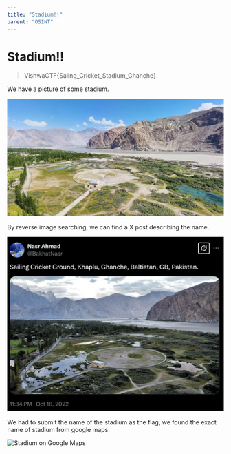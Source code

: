 ```yaml
---
title: "Stadium!!"
parent: "OSINT"
---
```


# Stadium!!

> VishwaCTF{Saling_Cricket_Stadium_Ghanche}

We have a picture of some stadium.

![Challenge image](./Chall_osint.jpg)

By reverse image searching, we can find a X post describing the name.

![X post](./x_post.png)

We had to submit the name of the stadium as the flag, we found the exact name of stadium from google maps.

![Stadium on Google Maps](./stadium.png)